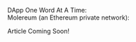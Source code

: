 DApp One Word At A Time:
<a href="https://github.com/Jdubedition/dapp-owaat" target="_blank" class="v-btn v-btn--icon v-btn--round theme--dark v-size--default">
<span class="v-btn__content"><i aria-hidden="true" class="v-icon notranslate mdi mdi-git theme--dark"></i></span>
</a>
<br>
Molereum (an Ethereum private network):
<a href="https://github.com/Jdubedition/molereum" target="_blank" class="v-btn v-btn--icon v-btn--round theme--dark v-size--default">
<span class="v-btn__content"><i aria-hidden="true" class="v-icon notranslate mdi mdi-git theme--dark"></i></span>
</a>

Article Coming Soon!

